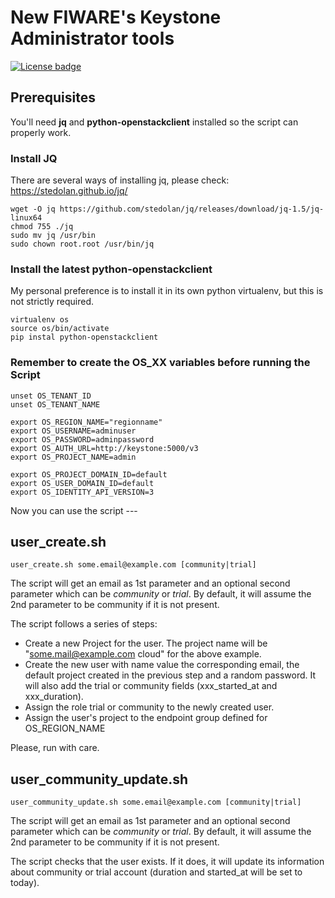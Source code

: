 # New FIWARE's Keystone Administrator tools

[![License badge](https://img.shields.io/badge/license-Apache_2.0-blue.svg)](https://opensource.org/licenses/Apache-2.0)

## Prerequisites

You'll need **jq** and **python-openstackclient** installed so the script can properly work.

### Install JQ

There are several ways of installing jq, please check: https://stedolan.github.io/jq/

    wget -O jq https://github.com/stedolan/jq/releases/download/jq-1.5/jq-linux64
    chmod 755 ./jq
    sudo mv jq /usr/bin
    sudo chown root.root /usr/bin/jq

### Install the latest python-openstackclient

My personal preference is to install it in its own python virtualenv, but this is not strictly required.

    virtualenv os
    source os/bin/activate
    pip instal python-openstackclient

### Remember to create the OS_XX variables before running the Script

    unset OS_TENANT_ID
    unset OS_TENANT_NAME

    export OS_REGION_NAME="regionname"
    export OS_USERNAME=adminuser
    export OS_PASSWORD=adminpassword
    export OS_AUTH_URL=http://keystone:5000/v3
    export OS_PROJECT_NAME=admin

    export OS_PROJECT_DOMAIN_ID=default
    export OS_USER_DOMAIN_ID=default
    export OS_IDENTITY_API_VERSION=3

Now you can use the script ---

## user_create.sh

    user_create.sh some.email@example.com [community|trial]

The script will get an email as 1st parameter and an optional second parameter which can be *community* or *trial*.
By default, it will assume the 2nd parameter to be community if it is not present.

The script follows a series of steps:

- Create a new Project for the user. The project name will be "some.mail@example.com cloud" for the above example.
- Create the new user with name value the corresponding email, the default project created in the previous step and a random password. It will also add the trial or community fields (xxx_started_at and xxx_duration).
- Assign the role trial or community to the newly created user.
- Assign the user's project to the endpoint group defined for OS_REGION_NAME

Please, run with care.  

## user_community_update.sh

    user_community_update.sh some.email@example.com [community|trial]

The script will get an email as 1st parameter and an optional second parameter which can be *community* or *trial*.
By default, it will assume the 2nd parameter to be community if it is not present.

The script checks that the user exists. If it does, it will update its information about community or trial account (duration and started_at will be set to today).
